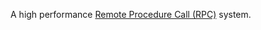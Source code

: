A high performance
[Remote Procedure Call (RPC)](https://en.wikipedia.org/wiki/Remote_procedure_call)
system.
